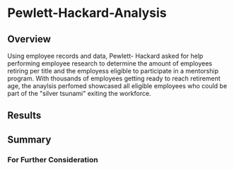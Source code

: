 # Pewlett-Hackard-Analysis

## Overview

Using employee records and data, Pewlett- Hackard asked for help performing employee research to determine the amount of employees retiring per title and the employess eligible to participate in a mentorship program. With thousands of employees getting ready to reach retirement age, the anaylsis perfomed showcased all eligible employees who could be part of the "silver tsunami" exiting the workforce. 

## Results

## Summary

### For Further Consideration
